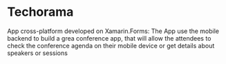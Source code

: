 # Techorama
App cross-platform developed on Xamarin.Forms: The App use the mobile backend to build a grea conference app, that will allow the attendees to check the conference agenda on their mobile device or get details about speakers or sessions
